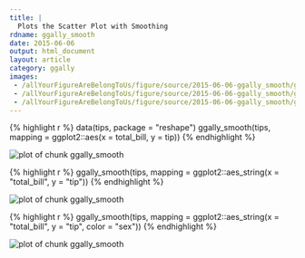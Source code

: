 ```yaml
---
title: |
  Plots the Scatter Plot with Smoothing
rdname: ggally_smooth
date: 2015-06-06
output: html_document
layout: article
category: ggally
images:
 - /allYourFigureAreBelongToUs/figure/source/2015-06-06-ggally_smooth/ggally_smooth-1.png
 - /allYourFigureAreBelongToUs/figure/source/2015-06-06-ggally_smooth/ggally_smooth-2.png
 - /allYourFigureAreBelongToUs/figure/source/2015-06-06-ggally_smooth/ggally_smooth-3.png
---
```





{% highlight r %}
data(tips, package = "reshape")
 ggally_smooth(tips, mapping = ggplot2::aes(x = total_bill, y = tip))
{% endhighlight %}

![plot of chunk ggally_smooth](/allYourFigureAreBelongToUs/figure/source/2015-06-06-ggally_smooth/ggally_smooth-1.png) 

{% highlight r %}
 ggally_smooth(tips, mapping = ggplot2::aes_string(x = "total_bill", y = "tip"))
{% endhighlight %}

![plot of chunk ggally_smooth](/allYourFigureAreBelongToUs/figure/source/2015-06-06-ggally_smooth/ggally_smooth-2.png) 

{% highlight r %}
 ggally_smooth(tips, mapping = ggplot2::aes_string(x = "total_bill", y = "tip", color = "sex"))
{% endhighlight %}

![plot of chunk ggally_smooth](/allYourFigureAreBelongToUs/figure/source/2015-06-06-ggally_smooth/ggally_smooth-3.png) 